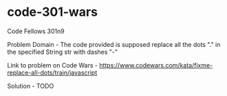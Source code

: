 # code-301-wars
Code Fellows 301n9

Problem Domain -
The code provided is supposed replace all the dots "." in the specified String str with dashes "-"

Link to problem on Code Wars -
https://www.codewars.com/kata/fixme-replace-all-dots/train/javascript

Solution -
 TODO


